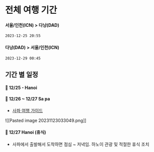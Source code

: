 # 전체 여행 기간
#### 서울/인천(ICN)  > 다낭(DAD)
	2023-12-25 20:55

#### 다낭(DAD) > 서울/인천(ICN)
	2023-12-29 00:45

## 기간 별 일정
#### 📅 12/25 - Hanoi
#### 📅 12/26 ~ 12/27 Sa pa
* [사파 여행 가이드](https://luckysevens.tistory.com/597)

![[Pasted image 20231123033049.png]]

#### 📅 12/27 Hanoi (휴식)
* 사파에서 출발해서 도착하면 점심 ~ 저녁임. 하노이 관광 및 적절한 휴식 조치


